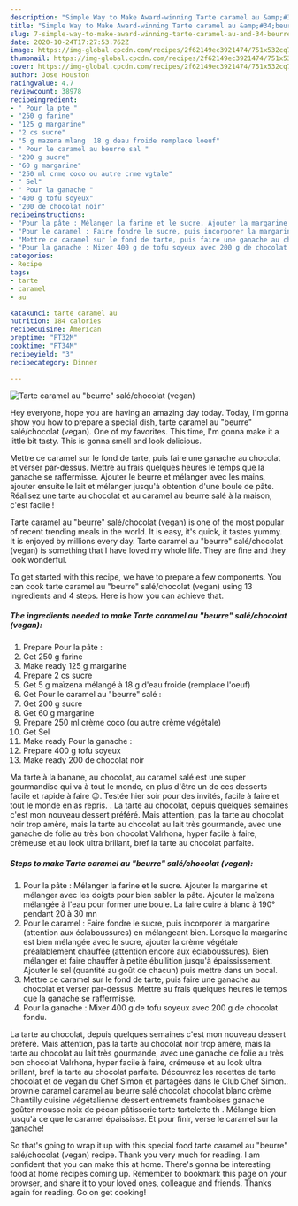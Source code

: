 ```yaml
---
description: "Simple Way to Make Award-winning Tarte caramel au &amp;#34;beurre&amp;#34; salé/chocolat (vegan)"
title: "Simple Way to Make Award-winning Tarte caramel au &amp;#34;beurre&amp;#34; salé/chocolat (vegan)"
slug: 7-simple-way-to-make-award-winning-tarte-caramel-au-and-34-beurre-and-34-sale-chocolat-vegan
date: 2020-10-24T17:27:53.762Z
image: https://img-global.cpcdn.com/recipes/2f62149ec3921474/751x532cq70/tarte-caramel-au-beurre-salechocolat-vegan-photo-principale-de-la-recette.jpg
thumbnail: https://img-global.cpcdn.com/recipes/2f62149ec3921474/751x532cq70/tarte-caramel-au-beurre-salechocolat-vegan-photo-principale-de-la-recette.jpg
cover: https://img-global.cpcdn.com/recipes/2f62149ec3921474/751x532cq70/tarte-caramel-au-beurre-salechocolat-vegan-photo-principale-de-la-recette.jpg
author: Jose Houston
ratingvalue: 4.7
reviewcount: 38978
recipeingredient:
- " Pour la pte "
- "250 g farine"
- "125 g margarine"
- "2 cs sucre"
- "5 g mazena mlang  18 g deau froide remplace loeuf"
- " Pour le caramel au beurre sal "
- "200 g sucre"
- "60 g margarine"
- "250 ml crme coco ou autre crme vgtale"
- " Sel"
- " Pour la ganache "
- "400 g tofu soyeux"
- "200 de chocolat noir"
recipeinstructions:
- "Pour la pâte : Mélanger la farine et le sucre. Ajouter la margarine et mélanger avec les doigts pour bien sabler la pâte. Ajouter la maïzena mélangée à l&#39;eau pour former une boule. La faire cuire à blanc à 190° pendant 20 à 30 mn"
- "Pour le caramel : Faire fondre le sucre, puis incorporer la margarine (attention aux éclaboussures) en mélangeant bien. Lorsque la margarine est bien mélangée avec le sucre, ajouter la crème végétale préalablement chauffée (attention encore aux éclaboussures). Bien mélanger et faire chauffer à petite ébullition jusqu&#39;à épaississement. Ajouter le sel (quantité au goût de chacun) puis mettre dans un bocal."
- "Mettre ce caramel sur le fond de tarte, puis faire une ganache au chocolat et verser par-dessus. Mettre au frais quelques heures le temps que la ganache se raffermisse."
- "Pour la ganache : Mixer 400 g de tofu soyeux avec 200 g de chocolat fondu."
categories:
- Recipe
tags:
- tarte
- caramel
- au

katakunci: tarte caramel au 
nutrition: 184 calories
recipecuisine: American
preptime: "PT32M"
cooktime: "PT34M"
recipeyield: "3"
recipecategory: Dinner

---
```



![Tarte caramel au &#34;beurre&#34; salé/chocolat (vegan)](https://img-global.cpcdn.com/recipes/2f62149ec3921474/751x532cq70/tarte-caramel-au-beurre-salechocolat-vegan-photo-principale-de-la-recette.jpg)

Hey everyone, hope you are having an amazing day today. Today, I'm gonna show you how to prepare a special dish, tarte caramel au &#34;beurre&#34; salé/chocolat (vegan). One of my favorites. This time, I'm gonna make it a little bit tasty. This is gonna smell and look delicious.

Mettre ce caramel sur le fond de tarte, puis faire une ganache au chocolat et verser par-dessus. Mettre au frais quelques heures le temps que la ganache se raffermisse. Ajouter le beurre et mélanger avec les mains, ajouter ensuite le lait et mélanger jusqu&#39;à obtention d&#39;une boule de pâte. Réalisez une tarte au chocolat et au caramel au beurre salé à la maison, c&#39;est facile !

Tarte caramel au &#34;beurre&#34; salé/chocolat (vegan) is one of the most popular of recent trending meals in the world. It is easy, it's quick, it tastes yummy. It is enjoyed by millions every day. Tarte caramel au &#34;beurre&#34; salé/chocolat (vegan) is something that I have loved my whole life. They are fine and they look wonderful.


To get started with this recipe, we have to prepare a few components. You can cook tarte caramel au &#34;beurre&#34; salé/chocolat (vegan) using 13 ingredients and 4 steps. Here is how you can achieve that.

<!--inarticleads1-->

##### The ingredients needed to make Tarte caramel au &#34;beurre&#34; salé/chocolat (vegan):

1. Prepare  Pour la pâte :
1. Get 250 g farine
1. Make ready 125 g margarine
1. Prepare 2 cs sucre
1. Get 5 g maïzena mélangé à 18 g d&#39;eau froide (remplace l&#39;oeuf)
1. Get  Pour le caramel au &#34;beurre&#34; salé :
1. Get 200 g sucre
1. Get 60 g margarine
1. Prepare 250 ml crème coco (ou autre crème végétale)
1. Get  Sel
1. Make ready  Pour la ganache :
1. Prepare 400 g tofu soyeux
1. Make ready 200 de chocolat noir


Ma tarte à la banane, au chocolat, au caramel salé est une super gourmandise qui va à tout le monde, en plus d&#39;être un de ces desserts facile et rapide à faire 😉. Testée hier soir pour des invités, facile à faire et tout le monde en as repris. . La tarte au chocolat, depuis quelques semaines c&#39;est mon nouveau dessert préféré. Mais attention, pas la tarte au chocolat noir trop amère, mais la tarte au chocolat au lait très gourmande, avec une ganache de folie au très bon chocolat Valrhona, hyper facile à faire, crémeuse et au look ultra brillant, bref la tarte au chocolat parfaite. 

<!--inarticleads2-->

##### Steps to make Tarte caramel au &#34;beurre&#34; salé/chocolat (vegan):

1. Pour la pâte : Mélanger la farine et le sucre. Ajouter la margarine et mélanger avec les doigts pour bien sabler la pâte. Ajouter la maïzena mélangée à l&#39;eau pour former une boule. La faire cuire à blanc à 190° pendant 20 à 30 mn
1. Pour le caramel : Faire fondre le sucre, puis incorporer la margarine (attention aux éclaboussures) en mélangeant bien. Lorsque la margarine est bien mélangée avec le sucre, ajouter la crème végétale préalablement chauffée (attention encore aux éclaboussures). Bien mélanger et faire chauffer à petite ébullition jusqu&#39;à épaississement. Ajouter le sel (quantité au goût de chacun) puis mettre dans un bocal.
1. Mettre ce caramel sur le fond de tarte, puis faire une ganache au chocolat et verser par-dessus. Mettre au frais quelques heures le temps que la ganache se raffermisse.
1. Pour la ganache : Mixer 400 g de tofu soyeux avec 200 g de chocolat fondu.


La tarte au chocolat, depuis quelques semaines c&#39;est mon nouveau dessert préféré. Mais attention, pas la tarte au chocolat noir trop amère, mais la tarte au chocolat au lait très gourmande, avec une ganache de folie au très bon chocolat Valrhona, hyper facile à faire, crémeuse et au look ultra brillant, bref la tarte au chocolat parfaite. Découvrez les recettes de tarte chocolat et de vegan du Chef Simon et partagées dans le Club Chef Simon.. brownie caramel caramel au beurre salé chocolat chocolat blanc crème Chantilly cuisine végétalienne dessert entremets framboises ganache goûter mousse noix de pécan pâtisserie tarte tartelette th . Mélange bien jusqu&#39;à ce que le caramel épaississe. Et pour finir, verse le caramel sur la ganache! 

So that's going to wrap it up with this special food tarte caramel au &#34;beurre&#34; salé/chocolat (vegan) recipe. Thank you very much for reading. I am confident that you can make this at home. There's gonna be interesting food at home recipes coming up. Remember to bookmark this page on your browser, and share it to your loved ones, colleague and friends. Thanks again for reading. Go on get cooking!

